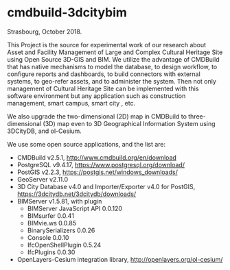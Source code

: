 # cmdbuild-3dcitybim
Strasbourg, October 2018.

This Project is the source for experimental work of our research about Asset and Facility Management of Large and Complex Cultural Heritage Site using Open Source 3D-GIS and BIM. We utilize the advantage of CMDBuild that has native mechanisms to model the database, to design workflow, to configure reports and dashboards, to build connectors with external systems, to geo-refer assets, and to administer the system. Then not only management of Cultural Heritage Site can be implemented with this software environment but any application such as construction management, smart campus, smart city , etc.

We also upgrade the two-dimensional (2D) map in CMDBuild to three-dimensional (3D) map even to 3D Geographical Information System using 3DCityDB, and ol-Cesium.

We use some open source applications, and the list are:
- CMDBuild v2.5.1, http://www.cmdbuild.org/en/download
- PostgreSQL v9.4.17, https://www.postgresql.org/download/
- PostGIS v2.2.3, https://postgis.net/windows_downloads/
- GeoServer v2.11.0
- 3D City Database v4.0 and Importer/Exporter v4.0 for PostGIS, https://3dcitydb.net/3dcitydb/downloads/
- BIMServer v1.5.81, with plugin
    - BIMServer JavaScript API 0.0.120
    - BIMsurfer 0.0.41
    - BIMvie.ws 0.0.85
    - BinarySerializers 0.0.26
    - Console 0.0.10
    - IfcOpenShellPlugin 0.5.24
    - IfcPlugins 0.0.30
 - OpenLayers-Cesium integration library, http://openlayers.org/ol-cesium/
